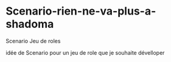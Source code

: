 # Scenario-rien-ne-va-plus-a-shadoma
Scenario Jeu de roles

idée de Scenario pour un jeu de role que je souhaite dévelloper
